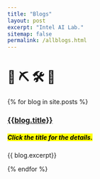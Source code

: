 ```yaml
---
title: "Blogs"
layout: post
excerpt: "Intel AI Lab."
sitemap: false
permalink: /allblogs.html
---
```


# 🚧 ⛏️ 🛠️ 👷

{% for blog in site.posts %}
<div> 
<h3> <a href="{{site.url }}{{ site.baseurl }}{{blog.permalink}}"> {{blog.title}}  </a> </h3>
<h5><mark>Click the title for the details.</mark></h5> 
<!-- <mark>{{site.url }}{{ site.baseurl }}{{blog.permalink}} </mark> -->
{{ blog.excerpt}} 

</div>

{% endfor %}

